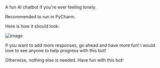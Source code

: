A fun AI chatbot if you're ever feeling lonely.

Recommended to run in PyCharm.

Here is how it should look:

![image](https://user-images.githubusercontent.com/105005427/175171904-b3653b79-e249-4fe1-9415-55593c9a6d0b.png)


If you want to add more responses, go ahead and have more fun! I would love to see anyone to help progress with this bot!

Otherwise, nothing else is needed. Have fun with this bot!
